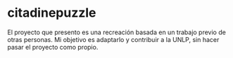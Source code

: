 # citadinepuzzle
El proyecto que presento es una recreación basada en un trabajo previo de otras personas. Mi objetivo es adaptarlo y contribuir a la UNLP, sin hacer pasar el proyecto como propio.
